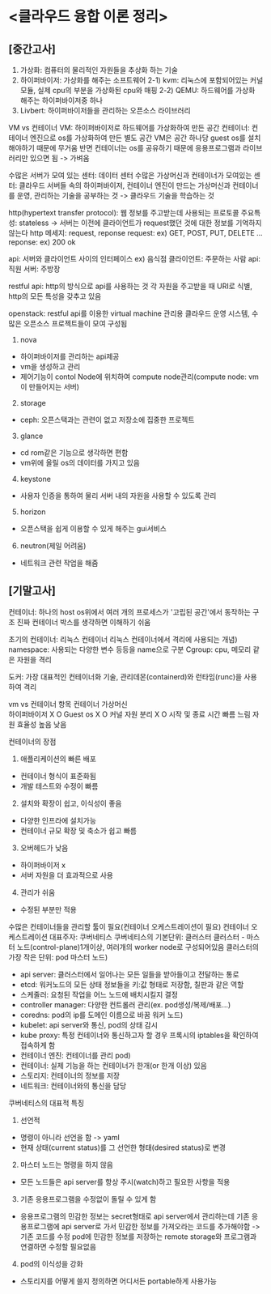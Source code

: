 <클라우드 융합 이론 정리>
===

[중간고사]
---
1. 가상화: 컴퓨터의 물리적인 자원들을 추상화 하는 기술
2. 하이퍼바이저: 가상화를 해주는 소프트웨어
2-1) kvm: 리눅스에 포함되어있는 커널 모듈, 실제 cpu의 부분을 가상화된 cpu와 매핑
2-2) QEMU: 하드웨어를 가상화 해주는 하이퍼바이저중 하나
3. Livbert: 하이퍼바이저들을 관리하는 오픈소스 라이브러리

VM vs 컨테이너
VM: 하이퍼바이저로 하드웨어를 가상화하여 만든 공간
컨테이너: 컨테이너 엔진으로 os를 가상화하여 만든 별도 공간
VM은 공간 하나당 guest os를 설치해야하기 때문에 무거움
반면 컨테이너는 os를 공유하기 때문에 응용프로그램과 라이브러리만 있으면 됨 -> 가벼움

수많은 서버가 모여 있는 센터: 데이터 센터
수많은 가상머신과 컨테이너가 모여있는 센터: 클라우드
서버들 속의 하이퍼바이저, 컨테이너 엔진이 만드는 가상머신과 컨테이너를 운영, 관리하는 기술을 공부하는 것 -> 클라우드 기술을 학습하는 것

http(hypertext transfer protocol): 웹 정보를 주고받는데 사용되는 프로토콜
주요특성: stateless -> 서버는 이전에 클라이언트가 request했던 것에 대한 정보를 기억하지 않는다
http 메세지: request, reponse
request: ex) GET, POST, PUT, DELETE ...
reponse: ex) 200 ok

api: 서버와 클라이언트 사이의 인터페이스
ex) 음식점
클라이언트: 주문하는 사람
api: 직원
서버: 주방장

restful api: http의 방식으로 api를 사용하는 것
각 자원을 주고받을 때 URI로 식별, http의 모든 특성을 갖추고 있음

openstack: restful api를 이용한 virtual machine 관리용 클라우드 운영 시스템, 수많은 오픈소스 프로젝트들이 모여 구성됨
1) nova
- 하이퍼바이저를 관리하는 api제공
- vm을 생성하고 관리
- 제어기능이 contol Node에 위치하여 compute node관리(compute node: vm이 만들어지는 서버)
2) storage
- ceph: 오픈스택과는 관련이 없고 저장소에 집중한 프로젝트
3) glance
- cd rom같은 기능으로 생각하면 편함
- vm위에 올릴 os의 데이터를 가지고 있음
4) keystone
- 사용자 인증을 통하여 물리 서버 내의 자원을 사용할 수 있도록 관리
5) horizon
- 오픈스택을 쉽게 이용할 수 있게 해주는 gui서비스
6) neutron(제일 어려움)
- 네트워크 관련 작업을 해줌

[기말고사]
---
컨테이너: 하나의 host os위에서 여러 개의 프로세스가 '고립된 공간'에서 동작하는 구조
진짜 컨테이너 박스를 생각하면 이해하기 쉬움

초기의 컨테이너: 리눅스 컨테이너
리눅스 컨테이너에서 격리에 사용되는 개념)
namespace: 사용되는 다양한 변수 등등을 name으로 구분
Cgroup: cpu, 메모리 같은 자원을 격리

도커: 가장 대표적인 컨테이너화 기술, 관리데몬(containerd)와 런타임(runc)을 사용하여 격리

vm vs 컨테이너
    항목         컨테이너      가상머신  
하이퍼바이저         X            O 
Guest os            X            O
커널 자원 분리       X            O
시작 및 종료 시간   빠름          느림
자원 효율성         높음          낮음

컨테이너의 장점
1) 애플리케이션의 빠른 배포
- 컨테이너 형식이 표준화됨
- 개발 테스트와 수정이 빠름
2) 설치와 확장이 쉽고, 이식성이 좋음
- 다양한 인프라에 설치가능
- 컨테이너 규모 확장 및 축소가 쉽고 빠름
3) 오버헤드가 낮음
- 하이퍼바이저 x
- 서버 자원을 더 효과적으로 사용
4) 관리가 쉬움
- 수정된 부분만 적용

수많은 컨테이너들을 관리할 툴이 필요(컨테이너 오케스트레이션이 필요)
컨테이너 오케스트레이션 대표주자: 쿠버네티스
쿠버네티스의 기본단위: 클러스터
클러스터 - 마스터 노드(control-plane)1개이상, 여러개의 worker node로 구성되어있음
클러스터의 가장 작은 단위: pod
마스터 노드)
- api server: 클러스터에서 일어나는 모든 일들을 받아들이고 전달하는 통로
- etcd: 워커노드의 모든 상태 정보들을 키:값 형태로 저장함, 칠판과 같은 역할
- 스케줄러: 요청된 작업을 어느 노드에 배치시킬지 결정
- controller manager: 다양한 컨트롤러 관리(ex. pod생성/복제/배포...)
- coredns: pod의 ip를 도메인 이름으로 바꿈
워커 노드)
- kubelet: api server와 통신, pod의 상태 감시
- kube proxy: 특정 컨테이너와 통신하고자 할 경우 프록시의 iptables을 확인하여 접속하게 함
- 컨테이너 엔진: 컨테이너를 관리
pod)
- 컨테이너: 실제 기능을 하는 컨테이너가 한개(or 한개 이상) 있음
- 스토리지: 컨테이너의 정보를 저장
- 네트워크: 컨테이너와의 통신을 담당

쿠버네티스의 대표적 특징
1) 선언적
- 명령이 아니라 선언을 함 -> yaml
- 현재 상태(current status)를 그 선언한 형태(desired status)로 변경
2) 마스터 노드는 명령을 하지 않음
- 모든 노드들은 api server를 항상 주시(watch)하고 필요한 사항을 적용
3) 기존 응용프로그램을 수정없이 돌릴 수 있게 함
- 응용프로그램의 민감한 정보는 secret형태로 api server에서 관리하는데 기존 응용프로그램에 api server로 
가서 민감한 정보를 가져오라는 코드를 추가해야함 -> 기존 코드를 수정
pod에 민감한 정보를 저장하는 remote storage와 프로그램과 연결하면 수정할 필요없음
4) pod의 이식성을 강화
- 스토리지를 어떻게 쓸지 정의하면 어디서든 portable하게 사용가능
